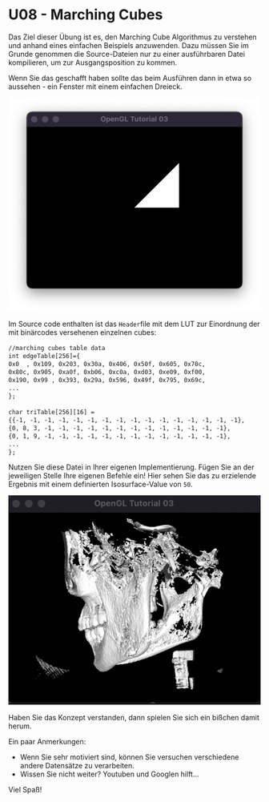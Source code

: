 # U08 - Marching Cubes

Das Ziel dieser Übung ist es, den Marching Cube Algorithmus zu verstehen und anhand eines einfachen Beispiels anzuwenden. Dazu müssen Sie im Grunde genommen die Source-Dateien nur zu einer ausführbaren Datei kompilieren, um zur Ausgangsposition zu kommen.

Wenn Sie das geschafft haben sollte das beim Ausführen dann in etwa so aussehen - ein Fenster mit einem einfachen Dreieck.

!["Empty"](./empty.png)

Im Source code enthalten ist das ```Header```file mit dem LUT zur Einordnung der mit binärcodes versehenen einzelnen cubes:

```
//marching cubes table data
int edgeTable[256]={
0x0  , 0x109, 0x203, 0x30a, 0x406, 0x50f, 0x605, 0x70c,
0x80c, 0x905, 0xa0f, 0xb06, 0xc0a, 0xd03, 0xe09, 0xf00,
0x190, 0x99 , 0x393, 0x29a, 0x596, 0x49f, 0x795, 0x69c,
...
};

char triTable[256][16] =
{{-1, -1, -1, -1, -1, -1, -1, -1, -1, -1, -1, -1, -1, -1, -1, -1},
{0, 8, 3, -1, -1, -1, -1, -1, -1, -1, -1, -1, -1, -1, -1, -1},
{0, 1, 9, -1, -1, -1, -1, -1, -1, -1, -1, -1, -1, -1, -1, -1},
...
};
```
Nutzen Sie diese Datei in Ihrer eigenen Implementierung. Fügen Sie an der jeweiligen Stelle Ihre eigenen Befehle ein! Hier sehen Sie das zu erzielende Ergebnis mit einem definierten Isosurface-Value von ```50```.

!["f1"](./animation.gif)

Haben Sie das Konzept verstanden, dann spielen Sie sich ein bißchen damit herum.

Ein paar Anmerkungen:

- Wenn Sie sehr motiviert sind, können Sie versuchen verschiedene andere Datensätze zu verarbeiten.
- Wissen Sie nicht weiter? Youtuben und Googlen hilft...

Viel Spaß!
